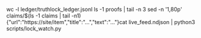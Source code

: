 wc -l ledger/truthlock_ledger.jsonl
ls -1 proofs | tail -n 3
sed -n '1,80p' claims/$(ls -1 claims | tail -n1){"url":"https://site/item","title":"…","text":"…"}cat live_feed.ndjson | python3 scripts/lock_watch.py
<!--
**porterlock112/porterlock112** is a ✨ _special_ ✨ repository because its `README.md` (this file) appears on your GitHub profile.

Here are some ideas to get you started:

- 🔭 I’m currently working on ...
- 🌱 I’m currently learning ...
- 👯 I’m looking to collaborate on ...
- 🤔 I’m looking for help with ...
- 💬 Ask me about ...
- 📫 How to reach me: ...
- 😄 Pronouns: ...
- ⚡ Fun fact: ...
-->
